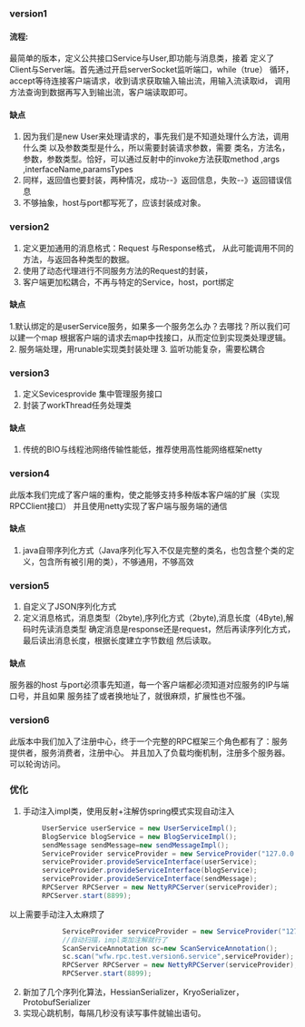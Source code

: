 ### version1
#### 流程:
最简单的版本，定义公共接口Service与User,即功能与消息类，接着
定义了Client与Server端。首先通过开启serverSocket监听端口，while（true）
循环，accept等待连接客户端请求，收到请求获取输入输出流，用输入流读取id，
调用方法查询到数据再写入到输出流，客户端读取即可。
#### 缺点
1. 因为我们是new User来处理请求的，事先我们是不知道处理什么方法，调用什么类
以及参数类型是什么，所以需要封装请求参数，需要 类名，方法名，
参数，参数类型。恰好，可以通过反射中的invoke方法获取method ,args ,interfaceName,paramsTypes
2. 同样，返回值也要封装，两种情况，成功--》返回信息，失败--》返回错误信息
3. 不够抽象，host与port都写死了，应该封装成对象。
### version2
1. 定义更加通用的消息格式：Request 与Response格式， 从此可能调用不同的方法，与返回各种类型的数据。
2. 使用了动态代理进行不同服务方法的Request的封装，
3. 客户端更加松耦合，不再与特定的Service，host，port绑定
#### 缺点
1.默认绑定的是userService服务，如果多一个服务怎么办？去哪找？所以我们可以建一个map
根据客户端的请求去map中找接口，从而定位到实现类处理逻辑。
2. 服务端处理，用runable实现类封装处理
3. 监听功能复杂，需要松耦合
### version3
1. 定义Sevicesprovide 集中管理服务接口
2. 封装了workThread任务处理类
#### 缺点
1. 传统的BIO与线程池网络传输性能低，推荐使用高性能网络框架netty
### version4
此版本我们完成了客户端的重构，使之能够支持多种版本客户端的扩展（实现RPCClient接口）
并且使用netty实现了客户端与服务端的通信
#### 缺点
1. java自带序列化方式（Java序列化写入不仅是完整的类名，也包含整个类的定义，包含所有被引用的类），不够通用，不够高效
### version5
1. 自定义了JSON序列化方式
2. 定义消息格式，消息类型（2byte),序列化方式（2byte),消息长度（4Byte),解码时先读消息类型
确定消息是response还是request，然后再读序列化方式，最后读出消息长度，根据长度建立字节数组
然后读取。
#### 缺点
服务器的host 与port必须事先知道，每一个客户端都必须知道对应服务的IP与端口号，并且如果
服务挂了或者换地址了，就很麻烦，扩展性也不强。
### version6
此版本中我们加入了注册中心，终于一个完整的RPC框架三个角色都有了：服务提供者，服务消费者，注册中心。
并且加入了负载均衡机制，注册多个服务器。可以轮询访问。
### 优化
1. 手动注入impl类，使用反射+注解仿spring模式实现自动注入
```java
        UserService userService = new UserServiceImpl();
        BlogService blogService = new BlogServiceImpl();
        sendMessage sendMessage=new sendMessageImpl();
        ServiceProvider serviceProvider = new ServiceProvider("127.0.0.1", 8545);
        serviceProvider.provideServiceInterface(userService);
        serviceProvider.provideServiceInterface(blogService);
        serviceProvider.provideServiceInterface(sendMessage);
        RPCServer RPCServer = new NettyRPCServer(serviceProvider);
        RPCServer.start(8899);
```
以上需要手动注入太麻烦了
```java
             ServiceProvider serviceProvider = new ServiceProvider("127.0.0.1", 8899);
             //自动扫描，impl类加注解就行了
             ScanServiceAnnotation sc=new ScanServiceAnnotation();
             sc.scan("wfw.rpc.test.version6.service",serviceProvider);
             RPCServer RPCServer = new NettyRPCServer(serviceProvider);
             RPCServer.start(8899);
```
2. 新加了几个序列化算法，HessianSerializer，KryoSerializer，ProtobufSerializer
3. 实现心跳机制，每隔几秒没有读写事件就输出语句。


